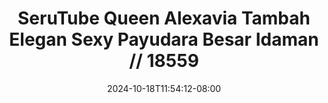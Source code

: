 --- 
title: "SeruTube  Queen Alexavia Tambah Elegan Sexy Payudara Besar Idaman // 18559"
description: "download bokep SeruTube  Queen Alexavia Tambah Elegan Sexy Payudara Besar Idaman // 18559 ig    "
date: 2024-10-18T11:54:12-08:00
file_code: "ow3rc33uj03s"
draft: false
cover: "vj2h4o5h916uxz5s.jpg"
tags: ["SeruTube", "Queen", "Alexavia", "Tambah", "Elegan", "Sexy", "Payudara", "Besar", "Idaman", "bokep-indo", "bokep-viral", "bokep-ig"]
length: 3829
fld_id: "1483247"
foldername: "Alexavia"
categories: ["Alexavia"]
views: 0
---